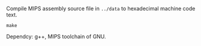 Compile MIPS assembly source file in `../data` to hexadecimal machine code text.
```shell
make
```
Dependcy: g++, MIPS toolchain of GNU.
